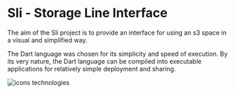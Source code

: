 # Sli - Storage Line Interface

The aim of the Sli project is to provide an interface for using an s3 space in a visual and simplified way.

The Dart language was chosen for its simplicity and speed of execution.
By its very nature, the Dart language can be compiled into executable applications for relatively simple deployment and sharing.

 ![icons technologies](https://skillicons.dev/icons?i=aws,dart,windows,linux)
